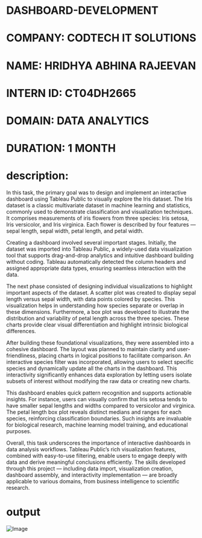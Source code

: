 # DASHBOARD-DEVELOPMENT
# COMPANY: CODTECH IT SOLUTIONS
# NAME: HRIDHYA ABHINA RAJEEVAN
# INTERN ID: CT04DH2665
# DOMAIN: DATA ANALYTICS
# DURATION: 1 MONTH
# description: 
In this task, the primary goal was to design and implement an interactive dashboard using Tableau Public to visually explore the Iris dataset. The Iris dataset is a classic multivariate dataset in machine learning and statistics, commonly used to demonstrate classification and visualization techniques. It comprises measurements of iris flowers from three species: Iris setosa, Iris versicolor, and Iris virginica. Each flower is described by four features — sepal length, sepal width, petal length, and petal width.

Creating a dashboard involved several important stages. Initially, the dataset was imported into Tableau Public, a widely-used data visualization tool that supports drag-and-drop analytics and intuitive dashboard building without coding. Tableau automatically detected the column headers and assigned appropriate data types, ensuring seamless interaction with the data.

The next phase consisted of designing individual visualizations to highlight important aspects of the dataset. A scatter plot was created to display sepal length versus sepal width, with data points colored by species. This visualization helps in understanding how species separate or overlap in these dimensions. Furthermore, a box plot was developed to illustrate the distribution and variability of petal length across the three species. These charts provide clear visual differentiation and highlight intrinsic biological differences.

After building these foundational visualizations, they were assembled into a cohesive dashboard. The layout was planned to maintain clarity and user-friendliness, placing charts in logical positions to facilitate comparison. An interactive species filter was incorporated, allowing users to select specific species and dynamically update all the charts in the dashboard. This interactivity significantly enhances data exploration by letting users isolate subsets of interest without modifying the raw data or creating new charts.

This dashboard enables quick pattern recognition and supports actionable insights. For instance, users can visually confirm that Iris setosa tends to have smaller sepal lengths and widths compared to versicolor and virginica. The petal length box plot reveals distinct medians and ranges for each species, reinforcing classification boundaries. Such insights are invaluable for biological research, machine learning model training, and educational purposes.

Overall, this task underscores the importance of interactive dashboards in data analysis workflows. Tableau Public’s rich visualization features, combined with easy-to-use filtering, enable users to engage deeply with data and derive meaningful conclusions efficiently. The skills developed through this project — including data import, visualization creation, dashboard assembly, and interactivity implementation — are broadly applicable to various domains, from business intelligence to scientific research.

# output
![Image](https://github.com/user-attachments/assets/f3162070-47b2-4248-b817-f87fe9fef8af)
